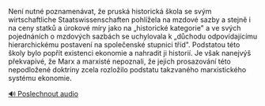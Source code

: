
Není nutné poznamenávat, že pruská historická škola se svým wirtschaftliche Staatswissenschaften pohlížela na mzdové sazby a stejně i na ceny statků a úrokové míry jako na „historické kategorie" a ve svých pojednáních o mzdových sazbách se uchylovala k „důchodu odpovídajícímu hierarchickému postavení na společenské stupnici tříd". Podstatou této školy bylo popřít existenci ekonomie a nahradit ji historií. Je však nanejvýš překvapivé, že Marx a marxisté nepoznali, že jejich prosazování této nepodložené doktríny zcela rozložilo podstatu takzvaného marxistického systému ekonomie.

[🔊 Poslechnout audio](/data/7-paragraphs/audio/chapter_108/para_007-Nen-nutn-poznamenvat-e-prusk-historick-kol.mp3)
